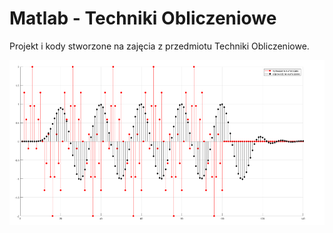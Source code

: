 # Matlab - Techniki Obliczeniowe

Projekt i kody stworzone na zajęcia z przedmiotu Techniki Obliczeniowe.

![](https://github.com/hajlukasz/Matlab_/blob/master/wykresik.PNG?raw=true)
